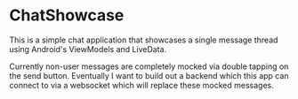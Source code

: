 # ChatShowcase

This is a simple chat application that showcases a single message thread using Android's ViewModels and LiveData. 

Currently non-user messages are completely mocked via double tapping on the send button. Eventually I want to build out a backend which this app can connect to via a websocket which will replace these mocked messages.

